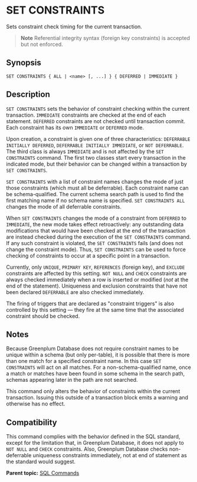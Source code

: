 # SET CONSTRAINTS 

Sets constraint check timing for the current transaction.

> **Note** Referential integrity syntax \(foreign key constraints\) is accepted but not enforced.

## <a id="section2"></a>Synopsis 

``` {#sql_command_synopsis}
SET CONSTRAINTS { ALL | <name> [, ...] } { DEFERRED | IMMEDIATE }
```

## <a id="section3"></a>Description 

`SET CONSTRAINTS` sets the behavior of constraint checking within the current transaction. `IMMEDIATE` constraints are checked at the end of each statement. `DEFERRED` constraints are not checked until transaction commit. Each constraint has its own `IMMEDIATE` or `DEFERRED` mode.

Upon creation, a constraint is given one of three characteristics: `DEFERRABLE INITIALLY DEFERRED`, `DEFERRABLE INITIALLY IMMEDIATE`, or `NOT DEFERRABLE`. The third class is always `IMMEDIATE` and is not affected by the `SET CONSTRAINTS` command. The first two classes start every transaction in the indicated mode, but their behavior can be changed within a transaction by `SET CONSTRAINTS`.

`SET CONSTRAINTS` with a list of constraint names changes the mode of just those constraints \(which must all be deferrable\). Each constraint name can be schema-qualified. The current schema search path is used to find the first matching name if no schema name is specified. `SET CONSTRAINTS ALL` changes the mode of all deferrable constraints.

When `SET CONSTRAINTS` changes the mode of a constraint from `DEFERRED` to `IMMEDIATE`, the new mode takes effect retroactively: any outstanding data modifications that would have been checked at the end of the transaction are instead checked during the execution of the `SET CONSTRAINTS` command. If any such constraint is violated, the `SET CONSTRAINTS` fails \(and does not change the constraint mode\). Thus, `SET CONSTRAINTS` can be used to force checking of constraints to occur at a specific point in a transaction.

Currently, only `UNIQUE`, `PRIMARY KEY`, `REFERENCES` \(foreign key\), and `EXCLUDE` constraints are affected by this setting. `NOT NULL` and `CHECK` constraints are always checked immediately when a row is inserted or modified \(*not* at the end of the statement\). Uniqueness and exclusion constraints that have not been declared `DEFERRABLE` are also checked immediately.

The firing of triggers that are declared as "constraint triggers" is also controlled by this setting — they fire at the same time that the associated constraint should be checked.

## <a id="section4"></a>Notes 

Because Greenplum Database does not require constraint names to be unique within a schema \(but only per-table\), it is possible that there is more than one match for a specified constraint name. In this case `SET CONSTRAINTS` will act on all matches. For a non-schema-qualified name, once a match or matches have been found in some schema in the search path, schemas appearing later in the path are not searched.

This command only alters the behavior of constraints within the current transaction. Issuing this outside of a transaction block emits a warning and otherwise has no effect.

## <a id="section5"></a>Compatibility 

This command complies with the behavior defined in the SQL standard, except for the limitation that, in Greenplum Database, it does not apply to `NOT NULL` and `CHECK` constraints. Also, Greenplum Database checks non-deferrable uniqueness constraints immediately, not at end of statement as the standard would suggest.

**Parent topic:** [SQL Commands](../sql_commands/sql_ref.html)

